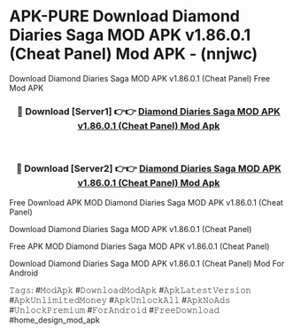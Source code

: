# APK-PURE Download Diamond Diaries Saga MOD APK v1.86.0.1 (Cheat Panel) Mod APK - (nnjwc)
Download Diamond Diaries Saga MOD APK v1.86.0.1 (Cheat Panel) Free Mod APK

<div align="center">
<h3>🔴 Download [Server1] 👉👉 <a href="https://apk-comot.site?title=Diamond_Diaries_Saga_MOD_APK_v1.86.0.1_(Cheat_Panel)">Diamond Diaries Saga MOD APK v1.86.0.1 (Cheat Panel) Mod Apk</a></h3><br>

<h3>🔴 Download [Server2] 👉👉 <a href="https://apk-comot.site?title=Diamond_Diaries_Saga_MOD_APK_v1.86.0.1_(Cheat_Panel)">Diamond Diaries Saga MOD APK v1.86.0.1 (Cheat Panel) Mod Apk</a></h3>
</div>


Free Download APK MOD Diamond Diaries Saga MOD APK v1.86.0.1 (Cheat Panel)

Download Diamond Diaries Saga MOD APK v1.86.0.1 (Cheat Panel) 

Free APK MOD Diamond Diaries Saga MOD APK v1.86.0.1 (Cheat Panel) 

Download Diamond Diaries Saga MOD APK v1.86.0.1 (Cheat Panel) Mod For Android

𝚃𝚊𝚐𝚜: #𝙼𝚘𝚍𝙰𝚙𝚔 #𝙳𝚘𝚠𝚗𝚕𝚘𝚊𝚍𝙼𝚘𝚍𝙰𝚙𝚔 #𝙰𝚙𝚔𝙻𝚊𝚝𝚎𝚜𝚝𝚅𝚎𝚛𝚜𝚒𝚘𝚗 #𝙰𝚙𝚔𝚄𝚗𝚕𝚒𝚖𝚒𝚝𝚎𝚍𝙼𝚘𝚗𝚎𝚢 #𝙰𝚙𝚔𝚄𝚗𝚕𝚘𝚌𝚔𝙰𝚕𝚕 #𝙰𝚙𝚔𝙽𝚘𝙰𝚍𝚜 #𝚄𝚗𝚕𝚘𝚌𝚔𝙿𝚛𝚎𝚖𝚒𝚞𝚖 #𝙵𝚘𝚛𝙰𝚗𝚍𝚛𝚘𝚒𝚍 #𝙵𝚛𝚎𝚎𝙳𝚘𝚠𝚗𝚕𝚘𝚊𝚍 #home_design_mod_apk